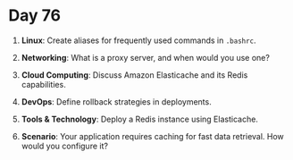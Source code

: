 # Day 76



1. **Linux**: Create aliases for frequently used commands in `.bashrc`.

2. **Networking**: What is a proxy server, and when would you use one?

3. **Cloud Computing**: Discuss Amazon Elasticache and its Redis capabilities.

4. **DevOps**: Define rollback strategies in deployments.

5. **Tools & Technology**: Deploy a Redis instance using Elasticache.

6. **Scenario**: Your application requires caching for fast data retrieval. How would you configure it?


